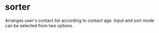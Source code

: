 # sorter
Arranges user's contact list according to contact age. Input and sort mode can be selected from two options.
